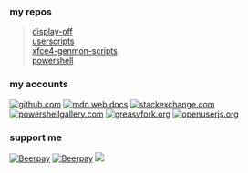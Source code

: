### my repos
> [display-off](/display-off)  
> [userscripts](/userscripts)  
> [xfce4-genmon-scripts](/xfce4-genmon-scripts)  
> [powershell](/powershell)  

### my accounts
[![github.com](https://github.com/fluidicon.png)](https://github.com/almaceleste/userscripts 'github.com')
[![mdn web docs](https://developer.mozilla.org/static/img/favicon32.7f3da72dcea1.png)](https://wiki.developer.mozilla.org/profiles/almaceleste 'mdn web docs')
[![stackexchange.com](https://cdn.sstatic.net/Sites/stackexchange/img/favicon.ico)](https://stackexchange.com/users/4255049/almaceleste?tab=accounts 'stackexchange.com')
[![powershellgallery.com](https://www.powershellgallery.com/favicon.ico)](https://www.powershellgallery.com/profiles/almaceleste 'powershellgallery.com')
[![greasyfork.org](https://greasyfork.org/assets/blacklogo96-e0c2c76180916332b7516ad47e1e206b42d131d36ff4afe98da3b1ba61fd5d6c.png)](https://greasyfork.org/en/users/174037-almaceleste 'greasyfork.org')
[![openuserjs.org](https://openuserjs.org/images/favicon.ico)](https://openuserjs.org/users/almaceleste/scripts 'openuserjs.org')
### support me
[![Beerpay](https://beerpay.io/almaceleste/almaceleste.github.io/badge.svg?style=beer-square)](https://beerpay.io/almaceleste) [![Beerpay](https://beerpay.io/almaceleste/almaceleste.github.io/make-wish.svg?style=flat-square)](https://beerpay.io/almaceleste?focus=wish)
[![](https://img.shields.io/badge/Paypal-donate_me-blue.svg?longCache=true&logo=paypal)](https://www.paypal.me/almaceleste "paypal | donate me") 

